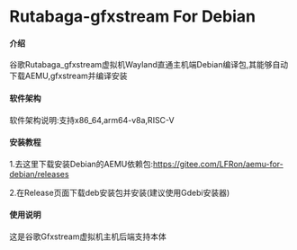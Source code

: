 # Rutabaga-gfxstream For Debian

#### 介绍
谷歌Rutabaga_gfxstream虚拟机Wayland直通主机端Debian编译包,其能够自动下载AEMU,gfxstream并编译安装

#### 软件架构
软件架构说明:支持x86_64,arm64-v8a,RISC-V


#### 安装教程

1.去这里下载安装Debian的AEMU依赖包:https://gitee.com/LFRon/aemu-for-debian/releases

2.在Release页面下载deb安装包并安装(建议使用Gdebi安装器)

#### 使用说明

这是谷歌Gfxstream虚拟机主机后端支持本体


